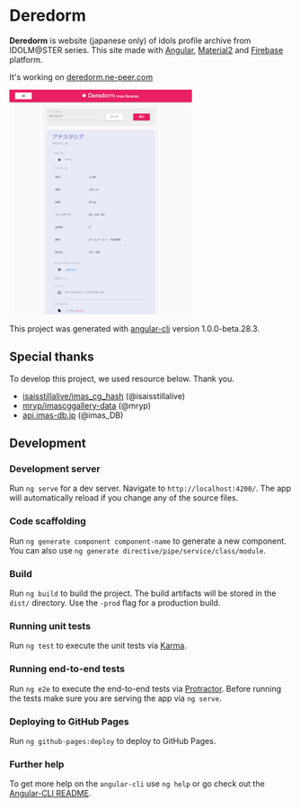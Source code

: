 # Deredorm

**Deredorm** is website (japanese only) of idols profile archive from IDOLM@STER series.
This site made with [Angular](https://angular.io/), [Material2](https://material.angular.io/) and [Firebase](https://firebase.google.com) platform.

It's working on [deredorm.ne-peer.com](http://deredorm.ne-peer.com/)

<img src="./resource/doc/image/screenshot_20170818.png" height="400px">

This project was generated with [angular-cli](https://github.com/angular/angular-cli) version 1.0.0-beta.28.3.

## Special thanks
To develop this project, we used resource below. Thank you.

- [isaisstillalive/imas_cg_hash](https://github.com/isaisstillalive/imas_cg_hash) (@isaisstillalive)
- [mryp/imascggallery-data](https://github.com/mryp/imascggallery-data) (@mryp)
- [api.imas-db.jp](http://api.imas-db.jp/) (@imas_DB)

## Development

### Development server

Run `ng serve` for a dev server. Navigate to `http://localhost:4200/`. The app will automatically reload if you change any of the source files.

### Code scaffolding

Run `ng generate component component-name` to generate a new component. You can also use `ng generate directive/pipe/service/class/module`.

### Build

Run `ng build` to build the project. The build artifacts will be stored in the `dist/` directory. Use the `-prod` flag for a production build.

### Running unit tests

Run `ng test` to execute the unit tests via [Karma](https://karma-runner.github.io).

### Running end-to-end tests

Run `ng e2e` to execute the end-to-end tests via [Protractor](http://www.protractortest.org/).
Before running the tests make sure you are serving the app via `ng serve`.

### Deploying to GitHub Pages

Run `ng github-pages:deploy` to deploy to GitHub Pages.

### Further help

To get more help on the `angular-cli` use `ng help` or go check out the [Angular-CLI README](https://github.com/angular/angular-cli/blob/master/README.md).
